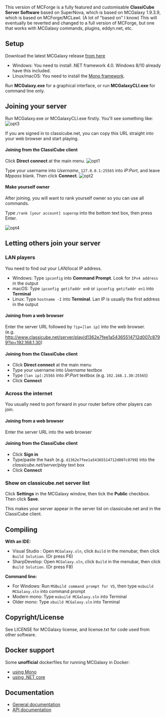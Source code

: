 This version of MCForge is a fully featured and customisable **ClassiCube Server Software** based on SuperNova, which is based on MCGalaxy 1.9.3.9, which is based on MCForge/MCLawl. (A lot of "based on" I know)
This will eventually be reverted and changed to a full version of MCForge, but one that works with MCGalaxy commands, plugins, eddyn.net, etc.

**Setup**
-----------------
Download the latest MCGalaxy release [from here](https://github.com/UnknownShadow200/MCGalaxy/releases)
* Windows: You need to install .NET framework 4.0. Windows 8/10 already have this included.
* Linux/macOS: You need to install the [Mono framework](https://www.mono-project.com).

Run **MCGalaxy.exe** for a graphical interface, or run **MCGalaxyCLI.exe** for command line only.

Joining your server
-----------------
Run MCGalaxy.exe or MCGalaxyCLI.exe firstly. You'll see something like:
![opt3](https://user-images.githubusercontent.com/6509348/60258728-0e05bd00-9919-11e9-9ae8-f1262719cd50.png)

If you are signed in to classicube.net, you can copy this URL straight into your web browser and start playing.

#### Joining from the ClassiCube client
Click **Direct connect** at the main menu.
![opt1](https://user-images.githubusercontent.com/6509348/60258725-0e05bd00-9919-11e9-8f8c-fbbdc52f04f9.png)

Type your username into *Username*, ```127.0.0.1:25565``` into *IP:Port*, and leave *Mppass* blank. Then click **Connect**.
![opt2](https://user-images.githubusercontent.com/6509348/60258727-0e05bd00-9919-11e9-890d-5c25cdf385c1.png)

#### Make yourself owner
After joining, you will want to rank yourself owner so you can use all commands.

Type ```/rank [your account] superop``` into the bottom text box, then press Enter.

![opt4](https://user-images.githubusercontent.com/6509348/60258729-0e9e5380-9919-11e9-921d-ea7e0c4365af.png)


Letting others join your server
-----------------
### LAN players
You need to find out your LAN/local IP address.
*  Windows: Type ```ipconfig``` into **Command Prompt**. Look for ```IPv4 address``` in the output
*  macOS: Type ```ipconfig getifaddr en0``` or ```ipconfig getifaddr en1``` into **Terminal**
*  Linux: Type ```hostname -I``` into **Terminal**. Lan IP is usually the first address in the output

#### Joining from a web browser
Enter the server URL followed by ```?ip=[lan ip]``` into the web browser.<br>
(e.g. http://www.classicube.net/server/play/d1362e7fee1a54365514712d007c8799?ip=192.168.1.30)

#### Joining from the ClassiCube client
* Click **Direct connect** at the main menu
* Type your username into *Username* textbox
* Type ```[lan ip]:25565``` into *IP:Port* textbox (e.g. ```192.168.1.30:25565```)
* Click **Connect**

### Across the internet
You usually need to port forward in your router before other players can join.

#### Joining from a web browser
Enter the server URL into the web browser

#### Joining from the ClassiCube client
* Click **Sign in**
* Type/paste the hash (e.g. ```d1362e7fee1a54365514712d007c8799```) into the *classicube.net/server/play* text box
* Click **Connect**


### Show on classicube.net server list
Click **Settings** in the MCGalaxy window, then tick the **Public** checkbox. Then click **Save**.

This makes your server appear in the server list on classicube.net and in the ClassiCube client.

Compiling
-----------------
**With an IDE:**
* Visual Studio : Open `MCGalaxy.sln`, click `Build` in the menubar, then click `Build Solution`. (Or press F6)
* SharpDevelop: Open `MCGalaxy.sln`, click `Build` in the menubar, then click `Build Solution`. (Or press F8)

**Command line:**
* For Windows: Run `MSBuild command prompt for VS`, then type `msbuild MCGalaxy.sln` into command prompt
* Modern mono: Type `msbuild MCGalaxy.sln` into Terminal
* Older mono: Type `xbuild MCGalaxy.sln` into Terminal

Copyright/License
-----------------
See LICENSE for MCGalaxy license, and license.txt for code used from other software.

Docker support
-----------------
Some **unofficial** dockerfiles for running MCGalaxy in Docker:
* [using Mono](https://github.com/UnknownShadow200/MCGalaxy/pull/577/files)
* [using .NET core](https://github.com/UnknownShadow200/MCGalaxy/pull/629/files)

Documentation
-----------------
* [General documentation](https://github.com/UnknownShadow200/MCGalaxy/wiki)
* [API documentation](https://github.com/ClassiCube/MCGalaxy-API-Documentation)
